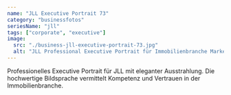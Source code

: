 ```yaml
---
name: "JLL Executive Portrait 73"
category: "businessfotos"
seriesName: "jll"
tags: ["corporate", "executive"]
image:
  src: "./business-jll-executive-portrait-73.jpg"
  alt: "JLL Professional Executive Portrait für Immobilienbranche Marketing"
---
```


Professionelles Executive Portrait für JLL mit eleganter Ausstrahlung. Die hochwertige Bildsprache vermittelt Kompetenz und Vertrauen in der Immobilienbranche.